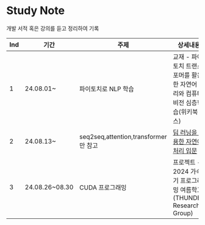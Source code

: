 # Study Note
개발 서적 혹은 강의를 듣고 정리하여 기록

|Ind|기간|주제|상세내용|
|------|---|---|---|
|1|24.08.01~|파이토치로 NLP 학습|교재 - 파이토치 트랜스포머를 활용한 자연어 처리와 컴퓨터비전 심층학습(위키북스)|
|2|24.08.13~|seq2seq,attention,transformer만 참고|[딥 러닝을 이용한 자연어 처리 입문](https://wikidocs.net/book/2155)|
|3|24.08.26~08.30|CUDA 프로그래밍|프로젝트 - 2024 가속기 프로그래밍 여름학교(THUNDER Research Group)|
